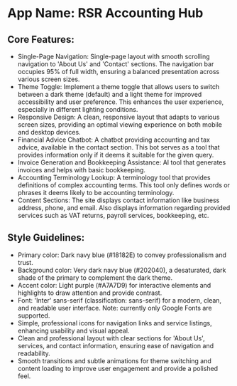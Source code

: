 # **App Name**: RSR Accounting Hub

## Core Features:

- Single-Page Navigation: Single-page layout with smooth scrolling navigation to 'About Us' and 'Contact' sections. The navigation bar occupies 95% of full width, ensuring a balanced presentation across various screen sizes.
- Theme Toggle: Implement a theme toggle that allows users to switch between a dark theme (default) and a light theme for improved accessibility and user preference. This enhances the user experience, especially in different lighting conditions.
- Responsive Design: A clean, responsive layout that adapts to various screen sizes, providing an optimal viewing experience on both mobile and desktop devices.
- Financial Advice Chatbot: A chatbot providing accounting and tax advice, available in the contact section. This bot serves as a tool that provides information only if it deems it suitable for the given query.
- Invoice Generation and Bookkeeping Assistance: AI tool that generates invoices and helps with basic bookkeeping.
- Accounting Terminology Lookup: A terminology tool that provides definitions of complex accounting terms. This tool only defines words or phrases it deems likely to be accounting terminology.
- Content Sections: The site displays contact information like business address, phone, and email. Also displays information regarding provided services such as VAT returns, payroll services, bookkeeping, etc.

## Style Guidelines:

- Primary color: Dark navy blue (#18182E) to convey professionalism and trust.
- Background color: Very dark navy blue (#202040), a desaturated, dark shade of the primary to complement the dark theme.
- Accent color: Light purple (#A7A7D9) for interactive elements and highlights to draw attention and provide contrast.
- Font: 'Inter' sans-serif (classification: sans-serif) for a modern, clean, and readable user interface. Note: currently only Google Fonts are supported.
- Simple, professional icons for navigation links and service listings, enhancing usability and visual appeal.
- Clean and professional layout with clear sections for 'About Us', services, and contact information, ensuring ease of navigation and readability.
- Smooth transitions and subtle animations for theme switching and content loading to improve user engagement and provide a polished feel.